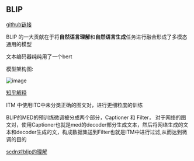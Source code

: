 ## BLIP

[github链接](https://github.com/salesforce/BLIP)

BLIP 的一大贡献在于将**自然语言理解**和**自然语言生成**任务进行融合形成了多模态通用的模型

文本编码器纯纯用了一个bert

模型架构图:

![image](https://github.com/space-zxs/ML-DL/assets/77714764/4a97595a-188b-4eac-bc6f-64f133b9a32e)


[知乎解释](https://zhuanlan.zhihu.com/p/465788919)

ITM 中使用ITC中未分类正确的图文对，进行更细粒度的训练

BLIP的MED的预训练微调被分成两个部分，Captioner 和 Filter， 对于网络的图文对，使用Captioner也就是med的decoder部分生成文本，然后将网络生成的文本和decoder生成的文，构成数据集送到Filter也就是ITM中进行过滤,从而达到微调的目的

[scdn对blip的理解](https://blog.csdn.net/moxibingdao/article/details/122955160)
